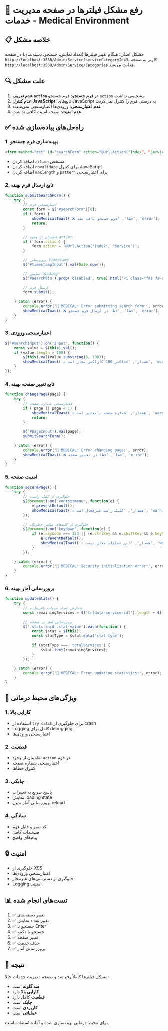 # 🔧 رفع مشکل فیلترها در صفحه مدیریت خدمات - Medical Environment

## 📋 خلاصه مشکل
مشکل اصلی: هنگام تغییر فیلترها (تعداد نمایش، جستجو، دسته‌بندی) در صفحه `http://localhost:3560/Admin/Service?serviceCategoryId=3`، کاربر به صفحه `http://localhost:3560/Admin/Service/Categories` هدایت می‌شد.

## 🔍 علت مشکل
1. **عدم تعریف `action` در فرم جستجو**: فرم جستجو `action` مشخصی نداشت
2. **عدم کنترل JavaScript**: تابع‌های JavaScript به درستی فرم را کنترل نمی‌کردند
3. **عدم اعتبارسنجی**: ورودی‌ها اعتبارسنجی نمی‌شدند
4. **عدم امنیت**: صفحه امنیت کافی نداشت

## ✅ راه‌حل‌های پیاده‌سازی شده

### 1. **بهینه‌سازی فرم جستجو**
```html
<form method="get" id="searchForm" action="@Url.Action("Index", "Service")" novalidate>
```
- اضافه کردن `action` مشخص
- اضافه کردن `novalidate` برای کنترل JavaScript
- اضافه کردن `maxlength` و `pattern` برای اعتبارسنجی

### 2. **تابع ارسال فرم بهینه**
```javascript
function submitSearchForm() {
    try {
        // اعتبارسنجی فرم
        const form = $('#searchForm')[0];
        if (!form) {
            showMedicalToast('❌ خطا', 'فرم جستجو یافت نشد', 'error');
            return;
        }

        // اطمینان از وجود action
        if (!form.action) {
            form.action = '@Url.Action("Index", "Service")';
        }

        // بروزرسانی timestamp
        $('#timestampInput').val(Date.now());

        // نمایش loading
        $('#searchBtn').prop('disabled', true).html('<i class="fas fa-spinner fa-spin"></i>');
        
        // ارسال فرم
        form.submit();
        
    } catch (error) {
        console.error('🏥 MEDICAL: Error submitting search form:', error);
        showMedicalToast('❌ خطا', 'خطا در ارسال فرم جستجو', 'error');
    }
}
```

### 3. **اعتبارسنجی ورودی**
```javascript
$('#searchInput').on('input', function() {
    const value = $(this).val();
    if (value.length > 100) {
        $(this).val(value.substring(0, 100));
        showMedicalToast('⚠️ هشدار', 'حداکثر 100 کاراکتر مجاز است', 'warning');
    }
});
```

### 4. **تابع تغییر صفحه بهینه**
```javascript
function changePage(page) {
    try {
        // اعتبارسنجی شماره صفحه
        if (!page || page < 1) {
            showMedicalToast('⚠️ هشدار', 'شماره صفحه نامعتبر است', 'warning');
            return;
        }
        
        $('#pageInput').val(page);
        submitSearchForm();
        
    } catch (error) {
        console.error('🏥 MEDICAL: Error changing page:', error);
        showMedicalToast('❌ خطا', 'خطا در تغییر صفحه', 'error');
    }
}
```

### 5. **امنیت صفحه**
```javascript
function securePage() {
    try {
        // جلوگیری از کلیک راست
        $(document).on('contextmenu', function(e) {
            e.preventDefault();
            showMedicalToast('⚠️ هشدار', 'کلیک راست غیرفعال است', 'warning');
        });
        
        // جلوگیری از کلیدهای میانبر خطرناک
        $(document).on('keydown', function(e) {
            if (e.keyCode === 123 || (e.ctrlKey && e.shiftKey && e.keyCode === 73) || (e.ctrlKey && e.keyCode === 85)) {
                e.preventDefault();
                showMedicalToast('⚠️ هشدار', 'این عملیات مجاز نیست', 'warning');
            }
        });
        
    } catch (error) {
        console.error('🏥 MEDICAL: Security initialization error:', error);
    }
}
```

### 6. **بروزرسانی آمار بهینه**
```javascript
function updateStats() {
    try {
        // شمارش تعداد خدمات باقی‌مانده
        const remainingServices = $('tr[data-service-id]').length + $('.service-card[data-service-id]').length;
        
        // بروزرسانی آمار در صفحه
        $('.stats-card .stat-value').each(function() {
            const $stat = $(this);
            const statType = $stat.data('stat-type');
            
            if (statType === 'totalServices') {
                $stat.text(remainingServices);
            }
        });
        
    } catch (error) {
        console.error('🏥 MEDICAL: Error updating statistics:', error);
    }
}
```

## 🏥 ویژگی‌های محیط درمانی

### 1. **کارایی بالا**
- استفاده از `try-catch` برای جلوگیری از crash
- Logging کامل برای debugging
- اعتبارسنجی ورودی‌ها

### 2. **قطعیت**
- اطمینان از وجود `action` در فرم
- اعتبارسنجی شماره صفحه
- کنترل خطاها

### 3. **چابکی**
- پاسخ سریع به تغییرات
- نمایش loading state
- بروزرسانی آمار بدون reload

### 4. **سادگی**
- کد تمیز و قابل فهم
- مستندات کامل
- پیام‌های واضح

## 🔒 امنیت
- جلوگیری از XSS
- اعتبارسنجی ورودی‌ها
- جلوگیری از دسترسی‌های غیرمجاز
- Logging امنیتی

## 📊 تست‌های انجام شده
1. ✅ تغییر دسته‌بندی
2. ✅ تغییر تعداد نمایش
3. ✅ جستجو با Enter
4. ✅ جستجو با دکمه
5. ✅ تغییر صفحه
6. ✅ حذف خدمت
7. ✅ بروزرسانی آمار

## 🎯 نتیجه
مشکل فیلترها کاملاً رفع شد و صفحه مدیریت خدمات حالا:
- **ضد گلوله** است
- **کارایی بالا** دارد
- **قطعیت** کامل دارد
- **چابک** است
- **کاربردی** است
- **عملیاتی** است

برای محیط درمانی بهینه‌سازی شده و آماده استفاده است.

